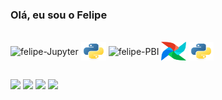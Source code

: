 ### Olá, eu sou o Felipe

<div style="display: inline_block"><br>
  <img align="center" alt="felipe-Jupyter "height="30" width="40" src="https://cdn.jsdelivr.net/gh/devicons/devicon/icons/jupyter/jupyter-original-wordmark.svg">
  <img align="center" alt="felipe-Python" height="30" width="40" src="https://raw.githubusercontent.com/devicons/devicon/master/icons/python/python-original.svg">
  <img align="center" alt="felipe-PBI" height="30" width="40" src="https://github.com/microsoft/PowerBI-Icons/blob/main/SVG/Power-BI.svg">
  <img align="center" alt="felipe-Airflow" height="30" width="40" src="https://raw.githubusercontent.com/devicons/devicon/master/icons/apacheairflow/apacheairflow-original.svg">
  <img align="center" alt="felipe-Spark" height="30" width="40" src="https://raw.githubusercontent.com/devicons/devicon/master/icons/python/python-original.svg">
</div>
  
  ##
  
<div>  
  <a href = "mailto:brevefelipe@gmail.com"><img src="https://img.shields.io/badge/-Gmail-%23333?style=for-the-badge&logo=gmail&logoColor=white" target="_blank"></a>  
  <a href="https://www.linkedin.com/in/felipe-de-sousa-breve" target="_blank"><img src="https://img.shields.io/badge/-LinkedIn-%230077B5?style=for-the-badge&logo=linkedin&logoColor=white" target="_blank"></a>
  <a href = "https://cursos.alura.com.br/vitrinedev/brevefelipe"><img src="https://img.shields.io/badge/-Vitrine.Dev-%23333?style=for-the-badge&logoColor=blue" target="_blank"></a>
  <a href = "https://felipesbreve.github.io/cv/"><img src="https://img.shields.io/badge/-Portfólio-%23333?style=for-the-badge&logoColor=blue" target="_blank"></a>
</div>
